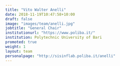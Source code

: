 ```yaml
---
title: "Vito Walter Anelli"
date: 2018-11-19T10:47:58+10:00
draft: false
image: "images/team/anelli.jpg"
jobtitle: "General Chair"
institutionurl: "https://www.poliba.it/"
institution: Polytechnic University of Bari
promoted: true
weight: 1
layout: team
personalpage: "http://sisinflab.poliba.it/anelli"
---
```

